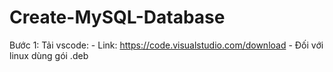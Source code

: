 # Create-MySQL-Database

  Bước 1: Tải vscode: 
    - Link: https://code.visualstudio.com/download
    - Đối với linux dùng gói .deb
